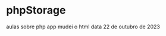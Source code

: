 # phpStorage
 aulas sobre php app
mudei o html data 22 de outubro de 2023
    <a href="index.html"></a>
